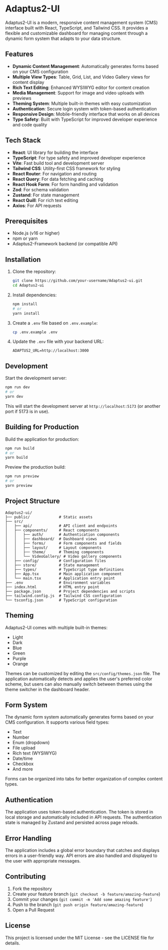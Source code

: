 # Adaptus2-UI

Adaptus2-UI is a modern, responsive content management system (CMS) interface built with React, TypeScript, and Tailwind CSS. It provides a flexible and customizable dashboard for managing content through a dynamic form system that adapts to your data structure.

## Features

- **Dynamic Content Management**: Automatically generates forms based on your CMS configuration
- **Multiple View Types**: Table, Grid, List, and Video Gallery views for content display
- **Rich Text Editing**: Enhanced WYSIWYG editor for content creation
- **Media Management**: Support for image and video uploads with previews
- **Theming System**: Multiple built-in themes with easy customization
- **Authentication**: Secure login system with token-based authentication
- **Responsive Design**: Mobile-friendly interface that works on all devices
- **Type Safety**: Built with TypeScript for improved developer experience and code quality

## Tech Stack

- **React**: UI library for building the interface
- **TypeScript**: For type safety and improved developer experience
- **Vite**: Fast build tool and development server
- **Tailwind CSS**: Utility-first CSS framework for styling
- **React Router**: For navigation and routing
- **React Query**: For data fetching and caching
- **React Hook Form**: For form handling and validation
- **Zod**: For schema validation
- **Zustand**: For state management
- **React Quill**: For rich text editing
- **Axios**: For API requests

## Prerequisites

- Node.js (v16 or higher)
- npm or yarn
- Adaptus2-Framework backend (or compatible API)

## Installation

1. Clone the repository:
   ```bash
   git clone https://github.com/your-username/Adaptus2-ui.git
   cd Adaptus2-ui
   ```

2. Install dependencies:
   ```bash
   npm install
   # or
   yarn install
   ```

3. Create a `.env` file based on `.env.example`:
   ```bash
   cp .env.example .env
   ```

4. Update the `.env` file with your backend URL:
   ```
   ADAPTUS2_URL=http://localhost:3000
   ```

## Development

Start the development server:

```bash
npm run dev
# or
yarn dev
```

This will start the development server at `http://localhost:5173` (or another port if 5173 is in use).

## Building for Production

Build the application for production:

```bash
npm run build
# or
yarn build
```

Preview the production build:

```bash
npm run preview
# or
yarn preview
```

## Project Structure

```
Adaptus2-ui/
├── public/             # Static assets
├── src/
│   ├── api/            # API client and endpoints
│   ├── components/     # React components
│   │   ├── auth/       # Authentication components
│   │   ├── dashboard/  # Dashboard views
│   │   ├── forms/      # Form components and fields
│   │   ├── layout/     # Layout components
│   │   ├── theme/      # Theming components
│   │   └── VideoGallery/ # Video gallery components
│   ├── config/         # Configuration files
│   ├── store/          # State management
│   ├── types/          # TypeScript type definitions
│   ├── App.tsx         # Main application component
│   └── main.tsx        # Application entry point
├── .env                # Environment variables
├── index.html          # HTML entry point
├── package.json        # Project dependencies and scripts
├── tailwind.config.js  # Tailwind CSS configuration
└── tsconfig.json       # TypeScript configuration
```

## Theming

Adaptus2-UI comes with multiple built-in themes:

- Light
- Dark
- Blue
- Green
- Purple
- Orange

Themes can be customized by editing the `src/config/themes.json` file. The application automatically detects and applies the user's preferred color scheme, but users can also manually switch between themes using the theme switcher in the dashboard header.

## Form System

The dynamic form system automatically generates forms based on your CMS configuration. It supports various field types:

- Text
- Number
- Enum (dropdown)
- File upload
- Rich text (WYSIWYG)
- Date/time
- Checkbox
- And more

Forms can be organized into tabs for better organization of complex content types.

## Authentication

The application uses token-based authentication. The token is stored in local storage and automatically included in API requests. The authentication state is managed by Zustand and persisted across page reloads.

## Error Handling

The application includes a global error boundary that catches and displays errors in a user-friendly way. API errors are also handled and displayed to the user with appropriate messages.

## Contributing

1. Fork the repository
2. Create your feature branch (`git checkout -b feature/amazing-feature`)
3. Commit your changes (`git commit -m 'Add some amazing feature'`)
4. Push to the branch (`git push origin feature/amazing-feature`)
5. Open a Pull Request

## License

This project is licensed under the MIT License - see the LICENSE file for details.
